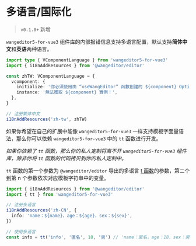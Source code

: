 # 多语言/国际化

> `v0.1.0+` 新增

`wangeditor5-for-vue3` 组件库的内部报错信息支持多语言配置，默认支持**简体中文**和**英语**两种语言。

```ts
import type { VComponentLanguage } from 'wangeditor5-for-vue3'
import { i18nAddResources } from '@wangeditor/editor'

const zhTW: VComponentLanguage = {
  vcomponent: {
    initialize: '你必須使用由 “useWangEditor” 函數創建的 ${component} Option！',
    instance: '無法獲取 ${component} 實例！',
  },
}

// 注册繁体中文
i18nAddResources('zh-tw', zhTW)
```

如果你希望在自己的扩展中能像 `wangeditor5-for-vue3` 一样支持模板字面量语法，那么你可以依赖 `wangeditor5-for-vue3` 中的 `tt` 函数进行开发。

_如果你依赖了 `tt` 函数，那么你的私人定制将离不开 `wangeditor5-for-vue3` 组件库，除非你将 `tt` 函数的代码拷贝到你的私人定制中。_

`tt` 函数的第一个参数为 `@wangeditor/editor` 导出的多语言 [t 函数](https://www.wangeditor.com/v5/i18n.html)的参数，第二个到第 n 个参数依次对应模板字符串中的变量。

```ts
import { i18nAddResources } from '@wangeditor/editor'
import { tt } from 'wangeditor5-for-vue3'

// 注册多语言
i18nAddResources('zh-CN', {
  info: 'name：${name}，age：${age}，sex：${sex}',
})

// 使用多语言
const info = tt('info', '匿名', 18, '男') // 'name：匿名，age：18，sex：男'
```
